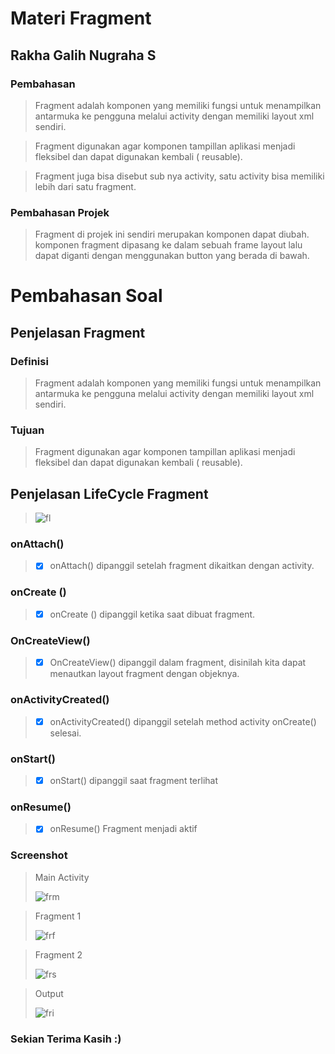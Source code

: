# Materi Fragment
## Rakha Galih Nugraha S
### Pembahasan
> Fragment adalah komponen yang memiliki fungsi untuk menampilkan antarmuka ke
pengguna melalui activity dengan memiliki layout xml sendiri.

> Fragment digunakan agar
komponen tampillan aplikasi menjadi fleksibel dan dapat digunakan kembali ( reusable). 

> Fragment juga bisa disebut sub nya activity, satu activity bisa memiliki lebih dari satu fragment.

### Pembahasan Projek
> Fragment di projek ini sendiri merupakan komponen dapat diubah. komponen fragment dipasang ke dalam sebuah frame layout lalu dapat diganti dengan menggunakan button yang berada di bawah.

# Pembahasan Soal
##  Penjelasan Fragment
### Definisi
> Fragment adalah komponen yang memiliki fungsi untuk menampilkan antarmuka ke
pengguna melalui activity dengan memiliki layout xml sendiri.

### Tujuan
> Fragment digunakan agar
komponen tampillan aplikasi menjadi fleksibel dan dapat digunakan kembali ( reusable). 


##  Penjelasan LifeCycle Fragment
> ![fl](https://user-images.githubusercontent.com/54633534/109086111-8b608100-773d-11eb-86ea-3e6e22ab8f76.jpg)
### onAttach()
> - [x] onAttach() dipanggil setelah fragment dikaitkan dengan activity. 
### onCreate ()
> - [x] onCreate () dipanggil ketika saat dibuat fragment.
### OnCreateView()
> - [x] OnCreateView() dipanggil dalam fragment, disinilah kita dapat menautkan layout fragment dengan objeknya.
### onActivityCreated()
> - [x] onActivityCreated() dipanggil setelah method activity onCreate() selesai.
### onStart()
> - [x] onStart() dipanggil saat fragment terlihat
### onResume()
> - [x] onResume() Fragment menjadi aktif


### Screenshot

> Main Activity
> 
> ![frm](https://user-images.githubusercontent.com/54633534/109088042-36bf0500-7741-11eb-9e94-7e45738bfa08.jpg)

> Fragment 1
> 
> ![frf](https://user-images.githubusercontent.com/54633534/109088038-36266e80-7741-11eb-9f24-1a5d0ba0ef96.jpg)

> Fragment 2
> 
> ![frs](https://user-images.githubusercontent.com/54633534/109088037-358dd800-7741-11eb-8efd-fe165c2df00c.jpg)

> Output
> 
> ![fri](https://user-images.githubusercontent.com/54633534/109088041-36bf0500-7741-11eb-940a-a42406375ca4.jpg)

### Sekian Terima Kasih :)
